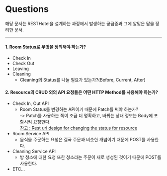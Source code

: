 # Questions
해당 문서는 RESTHotel을 설계하는 과정에서 발생하는 궁금증과 그에 알맞은 답을 정리한 문서.

---
#### 1. Room Status로 무엇을 정의해야 하는가?
* Check In
* Check Out
* Leaving
* Cleaning
    * Cleaning의 Status를 나눌 필요가 있는가?(Before, Current, After)
  

#### 2. Resource의 CRUD 외의 API 요청들은 어떤 HTTP Method를 사용해야 하는가?
* Check In, Out API
  * Room Status를 변경하는 API이기 때문에 Patch를 써야 하는가?  
    -> Patch를 사용하는 쪽이 조금 더 명확하고, 바뀌는 상태 정보는 Body에 포함시켜 요청한다.  
    [참고 : Rest uri design for changing the status for resource](https://stackoverflow.com/questions/18233632/rest-uri-design-for-changing-the-status-for-resource)
* Room Service API
  * 음식을 주문하는 요청은 결국 주문과 비슷한 개념이기 때문에 POST를 사용한다.
* Cleaning Service API
  * 방 청소에 대한 요청 또한 청소라는 주문이 새로 생성된 것이기 때문에 POST를 사용한다.
* ETC...

